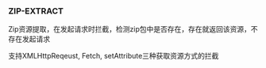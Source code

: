 ### ZIP-EXTRACT

Zip资源提取，在发起请求时拦截，检测zip包中是否存在，存在就返回该资源，不存在发起请求

支持XMLHttpReqeust, Fetch, setAttribute三种获取资源方式的拦截
